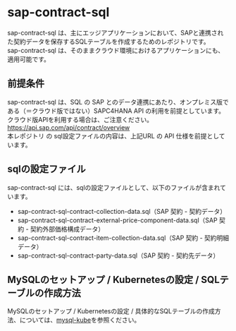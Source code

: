 # sap-contract-sql

sap-contract-sql は、主にエッジアプリケーションにおいて、SAPと連携された契約データを保存するSQLテーブルを作成するためのレポジトリです。  
sap-contract-sql は、そのままクラウド環境におけるアプリケーションにも、適用可能です。  

## 前提条件  
sap-contract-sql は、SQL の SAP とのデータ連携にあたり、オンプレミス版である（＝クラウド版ではない）SAPC4HANA API の利用を前提としています。  
クラウド版APIを利用する場合は、ご注意ください。  
https://api.sap.com/api/contract/overview  
本レポジトリ の sql設定ファイルの内容は、上記URL の API 仕様を前提としています。  

## sqlの設定ファイル

sap-contract-sql には、sqlの設定ファイルとして、以下のファイルが含まれています。  

* sap-contract-sql-contract-collection-data.sql（SAP 契約 - 契約データ）  
* sap-contract-sql-contract-external-price-component-data.sql（SAP 契約 - 契約外部価格構成データ）  
* sap-contract-sql-contract-item-collection-data.sql（SAP 契約 - 契約明細データ） 
* sap-contract-sql-contract-party-data.sql（SAP 契約 - 契約先データ） 

## MySQLのセットアップ / Kubernetesの設定 / SQLテーブルの作成方法  

MySQLのセットアップ / Kubernetesの設定 / 具体的なSQLテーブルの作成方法、については、[mysql-kube](https://github.com/latonaio/mysql-kube)を参照ください。  
